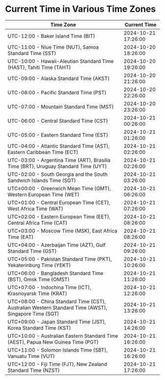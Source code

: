 # Current Time in Various Time Zones

| Time Zone | Current Time |
|-----------|--------------|
| UTC-12:00 - Baker Island Time (BIT) | 2024-10-21 17:26:00 |
| UTC-11:00 - Niue Time (NUT), Samoa Standard Time (SST) | 2024-10-20 18:26:00 |
| UTC-10:00 - Hawaii-Aleutian Standard Time (HAST), Tahiti Time (TAHT) | 2024-10-20 19:26:00 |
| UTC-09:00 - Alaska Standard Time (AKST) | 2024-10-20 21:26:00 |
| UTC-08:00 - Pacific Standard Time (PST) | 2024-10-20 22:26:00 |
| UTC-07:00 - Mountain Standard Time (MST) | 2024-10-20 23:26:00 |
| UTC-06:00 - Central Standard Time (CST) | 2024-10-21 00:26:00 |
| UTC-05:00 - Eastern Standard Time (EST) | 2024-10-21 01:26:00 |
| UTC-04:00 - Atlantic Standard Time (AST), Eastern Caribbean Time (ECT) | 2024-10-21 02:26:00 |
| UTC-03:00 - Argentina Time (ART), Brasília Time (BRT), Uruguay Standard Time (UYT) | 2024-10-21 02:26:00 |
| UTC-02:00 - South Georgia and the South Sandwich Islands Time (SGT) | 2024-10-21 03:26:00 |
| UTC±00:00 - Greenwich Mean Time (GMT), Western European Time (WET) | 2024-10-21 06:26:00 |
| UTC+01:00 - Central European Time (CET), West Africa Time (WAT) | 2024-10-21 07:26:00 |
| UTC+02:00 - Eastern European Time (EET), Central Africa Time (CAT) | 2024-10-21 08:26:00 |
| UTC+03:00 - Moscow Time (MSK), East Africa Time (EAT) | 2024-10-21 08:26:00 |
| UTC+04:00 - Azerbaijan Time (AZT), Gulf Standard Time (GST) | 2024-10-21 09:26:00 |
| UTC+05:00 - Pakistan Standard Time (PKT), Yekaterinburg Time (YEKT) | 2024-10-21 10:26:00 |
| UTC+06:00 - Bangladesh Standard Time (BST), Omsk Time (OMST) | 2024-10-21 11:26:00 |
| UTC+07:00 - Indochina Time (ICT), Krasnoyarsk Time (KRAT) | 2024-10-21 12:26:00 |
| UTC+08:00 - China Standard Time (CST), Australian Western Standard Time (AWST), Singapore Time (SGT) | 2024-10-21 13:26:00 |
| UTC+09:00 - Japan Standard Time (JST), Korea Standard Time (KST) | 2024-10-21 14:26:00 |
| UTC+10:00 - Australian Eastern Standard Time (AEST), Papua New Guinea Time (PGT) | 2024-10-21 16:26:00 |
| UTC+11:00 - Solomon Islands Time (SBT), Vanuatu Time (VUT) | 2024-10-21 16:26:00 |
| UTC+12:00 - Fiji Time (FJT), New Zealand Standard Time (NZST) | 2024-10-21 17:26:00 |
